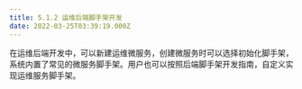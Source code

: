 ```yaml
---
title: 5.1.2 运维后端脚手架开发
date: 2022-03-25T03:39:19.000Z
---
```



在运维后端开发中，可以新建运维微服务，创建微服务时可以选择初始化脚手架，系统内置了常见的微服务脚手架。用户也可以按照后端脚手架开发指南，自定义实现运维服务脚手架。
